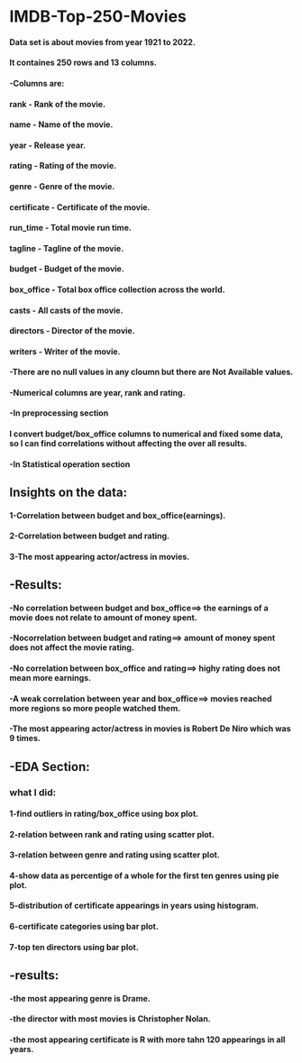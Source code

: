 # IMDB-Top-250-Movies

#### Data set is about movies from year 1921 to 2022.

#### It containes 250 rows and 13 columns.

#### -**Columns are**:
#### rank - Rank of the movie.
#### name - Name of the movie.
#### year - Release year.
#### rating - Rating of the movie.
#### genre - Genre of the movie.
#### certificate - Certificate of the movie.
#### run_time - Total movie run time.
#### tagline - Tagline of the movie.
#### budget - Budget of the movie.
#### box_office - Total box office collection across the world.
#### casts - All casts of the movie.
#### directors - Director of the movie.
#### writers - Writer of the movie.
#### -There are **no null values** in any cloumn but there are **Not Available** values.
#### -Numerical columns are **year**, **rank** and **rating**.
#### -**In preprocessing section**
#### I convert budget/box_office columns to numerical and fixed some data, so I can find correlations without affecting the over all results.
#### -**In Statistical operation section**
## Insights on the data:
#### 1-Correlation between budget and box_office(earnings).
#### 2-Correlation between budget and rating.
#### 3-The most appearing actor/actress in movies.
## -**Results:**
#### -No correlation between budget and box_office==> the earnings of a movie does not relate to amount of money spent.
#### -Nocorrelation between budget and rating==> amount of money spent does not affect the movie rating. 
#### -No correlation between box_office and rating==> highy rating does not mean more earnings.
#### -A weak correlation between year and box_office==> movies reached more regions so more people watched them.
#### -The most appearing actor/actress in movies is **Robert De Niro** which was 9 times.
## -**EDA Section:**
### what I did:
#### 1-find outliers in **rating/box_office** using **box plot**.
#### 2-relation between **rank** and **rating** using **scatter plot**.
#### 3-relation between **genre** and **rating** using **scatter plot**.
#### 4-show data as percentige of a whole for the first ten **genres** using **pie plot**.
#### 5-distribution of certificate appearings in years using **histogram**.
#### 6-**certificate** categories using **bar plot**.
#### 7-top ten directors using **bar plot**.
## -**results**:
#### -the most appearing genre is **Drame**.
#### -the director with most movies is **Christopher Nolan**.
#### -the most appearing certificate is **R** with more tahn 120 appearings in all years.
